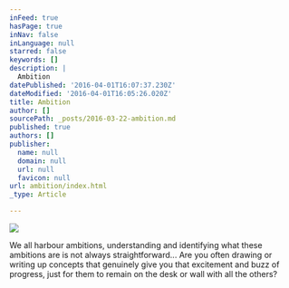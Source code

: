 ```yaml
---
inFeed: true
hasPage: true
inNav: false
inLanguage: null
starred: false
keywords: []
description: |
  Ambition
datePublished: '2016-04-01T16:07:37.230Z'
dateModified: '2016-04-01T16:05:26.020Z'
title: Ambition
author: []
sourcePath: _posts/2016-03-22-ambition.md
published: true
authors: []
publisher:
  name: null
  domain: null
  url: null
  favicon: null
url: ambition/index.html
_type: Article

---
```

![](https://the-grid-user-content.s3-us-west-2.amazonaws.com/11def146-0d43-4834-9814-668664621291.gif)

We all harbour ambitions, understanding and identifying what these ambitions are is not always straightforward... Are you often drawing or writing up concepts that genuinely give you that excitement and buzz of progress, just for them to remain on the desk or wall with all the others?